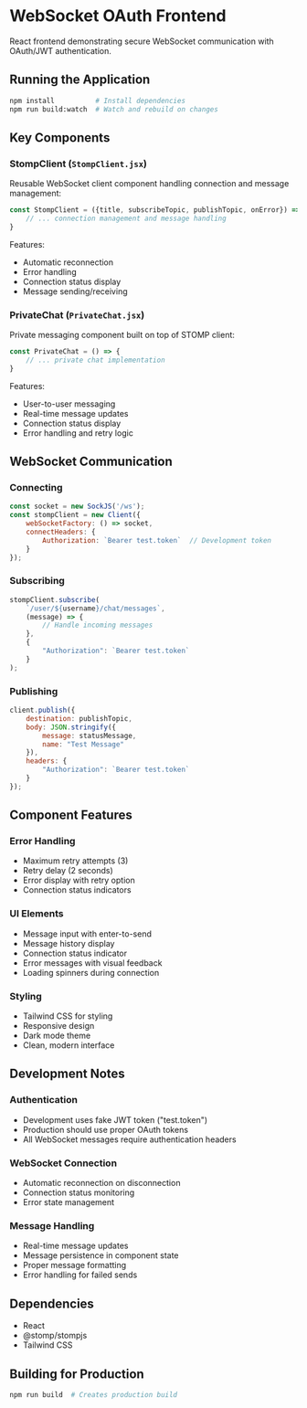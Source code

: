 # WebSocket OAuth Frontend

React frontend demonstrating secure WebSocket communication with OAuth/JWT authentication.

## Running the Application

```bash
npm install          # Install dependencies
npm run build:watch  # Watch and rebuild on changes
```

## Key Components

### StompClient (`StompClient.jsx`)

Reusable WebSocket client component handling connection and message management:

```javascript
const StompClient = ({title, subscribeTopic, publishTopic, onError}) => {
    // ... connection management and message handling
}
```

Features:
- Automatic reconnection
- Error handling
- Connection status display
- Message sending/receiving

### PrivateChat (`PrivateChat.jsx`)

Private messaging component built on top of STOMP client:

```javascript
const PrivateChat = () => {
    // ... private chat implementation
}
```

Features:
- User-to-user messaging
- Real-time message updates
- Connection status display
- Error handling and retry logic

## WebSocket Communication

### Connecting

```javascript
const socket = new SockJS('/ws');
const stompClient = new Client({
    webSocketFactory: () => socket,
    connectHeaders: {
        Authorization: `Bearer test.token`  // Development token
    }
});
```

### Subscribing

```javascript
stompClient.subscribe(
    `/user/${username}/chat/messages`,
    (message) => {
        // Handle incoming messages
    },
    {
        "Authorization": `Bearer test.token`
    }
);
```

### Publishing

```javascript
client.publish({
    destination: publishTopic,
    body: JSON.stringify({
        message: statusMessage,
        name: "Test Message"
    }),
    headers: {
        "Authorization": `Bearer test.token`
    }
});
```

## Component Features

### Error Handling
- Maximum retry attempts (3)
- Retry delay (2 seconds)
- Error display with retry option
- Connection status indicators

### UI Elements
- Message input with enter-to-send
- Message history display
- Connection status indicator
- Error messages with visual feedback
- Loading spinners during connection

### Styling
- Tailwind CSS for styling
- Responsive design
- Dark mode theme
- Clean, modern interface

## Development Notes

### Authentication
- Development uses fake JWT token ("test.token")
- Production should use proper OAuth tokens
- All WebSocket messages require authentication headers

### WebSocket Connection
- Automatic reconnection on disconnection
- Connection status monitoring
- Error state management

### Message Handling
- Real-time message updates
- Message persistence in component state
- Proper message formatting
- Error handling for failed sends

## Dependencies

- React
- @stomp/stompjs
- Tailwind CSS

## Building for Production

```bash
npm run build  # Creates production build
```
